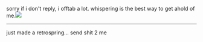 sorry if i don't reply, i offtab a lot. whispering is the best way to get ahold of me.![](https://komarev.com/ghpvc/?username=KROYFISH&color=86070e)
***

just made a retrospring... send shit 2 me
